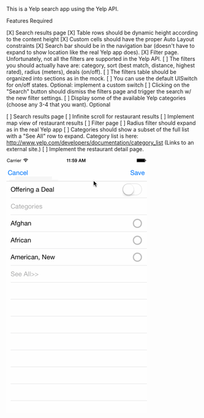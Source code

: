 This is a Yelp search app using the Yelp API.

Features
Required

[X] Search results page
[X] Table rows should be dynamic height according to the content height
[X] Custom cells should have the proper Auto Layout constraints
[X] Search bar should be in the navigation bar (doesn't have to expand to show location like the real Yelp app does).
[X] Filter page. Unfortunately, not all the filters are supported in the Yelp API.
[ ] The filters you should actually have are: category, sort (best match, distance, highest rated), radius (meters), deals (on/off).
[ ] The filters table should be organized into sections as in the mock.
[ ] You can use the default UISwitch for on/off states. Optional: implement a custom switch
[ ] Clicking on the "Search" button should dismiss the filters page and trigger the search w/ the new filter settings.
[ ] Display some of the available Yelp categories (choose any 3-4 that you want).
Optional

[ ] Search results page
[ ] Infinite scroll for restaurant results
[ ] Implement map view of restaurant results
[ ] Filter page
[ ] Radius filter should expand as in the real Yelp app
[ ] Categories should show a subset of the full list with a "See All" row to expand. Category list is here: http://www.yelp.com/developers/documentation/category_list (Links to an external site.)
[ ] Implement the restaurant detail page.

![Video Walkthrough](walkthrough.gif)
